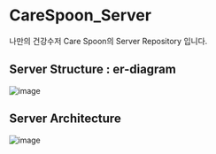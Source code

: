 # CareSpoon_Server
나만의 건강수저 Care Spoon의 Server Repository 입니다.

## Server Structure : er-diagram
![image](https://user-images.githubusercontent.com/79795051/236867272-5fb91315-56cd-4248-88c0-84847f053b8a.png)

## Server Architecture
![image](https://github.com/CareSpoon/CareSpoon_BackEnd/assets/79795051/c96bb337-6727-4c0f-9d64-394ef7118434)
